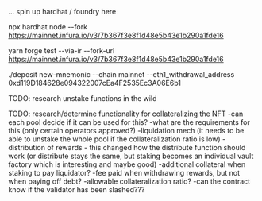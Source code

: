 ... spin up hardhat / foundry here

npx hardhat node --fork https://mainnet.infura.io/v3/7b367f3e8f1d48e5b43e1b290a1fde16

yarn forge test --via-ir --fork-url https://mainnet.infura.io/v3/7b367f3e8f1d48e5b43e1b290a1fde16

./deposit new-mnemonic --chain mainnet --eth1_withdrawal_address 0xd119D184628e094322007cEa4F2535Ec3A06E6b1

TODO: research unstake functions in the wild

TODO: research/determine functionality for collateralizing the NFT
  -can each pool decide if it can be used for this?
  -what are the requirements for this (only certain operators approved?)
  -liquidation mech (it needs to be able to unstake the whole pool if the collateralization ratio is low)
  -distribution of rewards - this changed how the distribute function should work (or distribute stays the same, but staking becomes an individual vault factory which is interesting and maybe good)
  -additional collateral when staking to pay liquidator?
  -fee paid when withdrawing rewards, but not when paying off debt?
  -allowable collateralization ratio?
  -can the contract know if the validator has been slashed???
